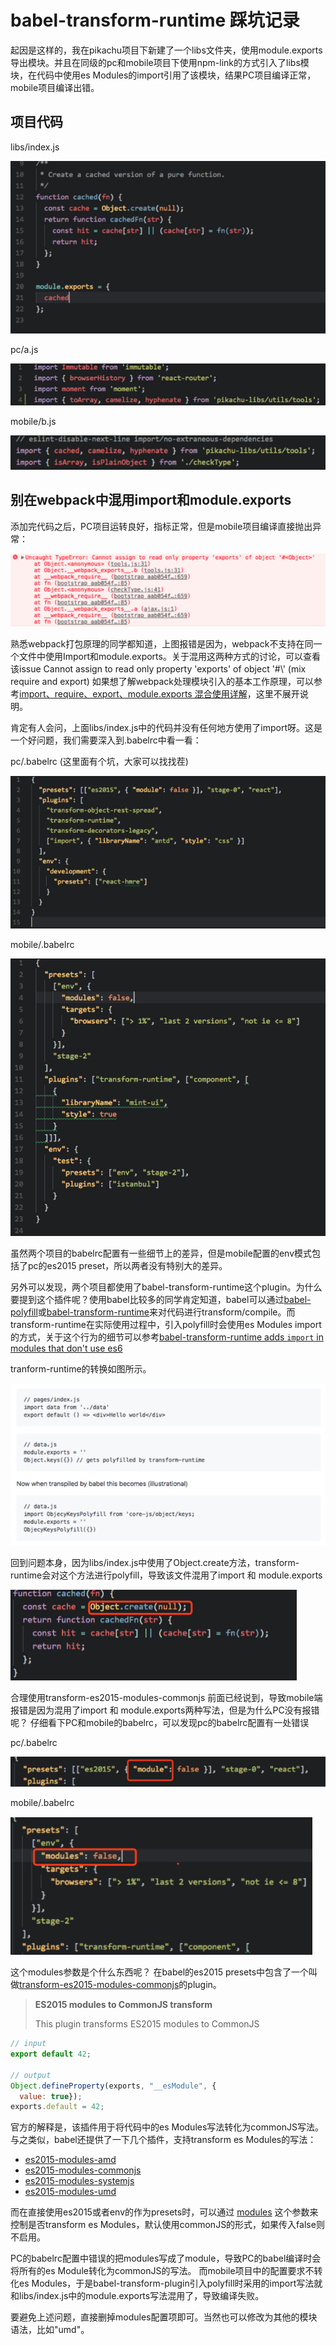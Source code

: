 # babel-transform-runtime 踩坑记录

起因是这样的，我在pikachu项目下新建了一个libs文件夹，使用module.exports导出模块。并且在同级的pc和mobile项目下使用npm-link的方式引入了libs模块，在代码中使用es Modules的import引用了该模块，结果PC项目编译正常，mobile项目编译出错。

## 项目代码

libs/index.js

![](/assets/images/2018-07-20-17-17-35.png)

pc/a.js

![](/assets/images/2018-07-20-17-17-51.png)

mobile/b.js

![](/assets/images/2018-07-20-17-18-07.png)

## 别在webpack中混用import和module.exports

添加完代码之后，PC项目运转良好，指标正常，但是mobile项目编译直接抛出异常：

![](/assets/images/2018-07-20-17-18-39.png)

熟悉webpack打包原理的同学都知道，上图报错是因为，webpack不支持在同一个文件中使用Import和module.exports。关于混用这两种方式的讨论，可以查看该issue Cannot assign to read only property 'exports' of object '#\\' (mix require and export) 如果想了解webpack处理模块引入的基本工作原理，可以参考[import、require、export、module.exports 混合使用详解](https://juejin.im/post/5a2e5f0851882575d42f5609)，这里不展开说明。

肯定有人会问，上面libs/index.js中的代码并没有任何地方使用了import呀。这是一个好问题，我们需要深入到.babelrc中看一看：

pc/.babelrc (这里面有个坑，大家可以找找茬)

![](/assets/images/2018-07-20-17-19-31.png)

mobile/.babelrc

![](/assets/images/2018-07-20-17-20-09.png)

虽然两个项目的babelrc配置有一些细节上的差异，但是mobile配置的env模式包括了pc的es2015 preset，所以两者没有特别大的差异。

另外可以发现，两个项目都使用了babel-transform-runtime这个plugin。为什么要提到这个插件呢？使用babel比较多的同学肯定知道，babel可以通过[babel-polyfill](http://babeljs.io/docs/usage/polyfill)或[babel-transform-runtime](https://babeljs.io/docs/plugins/transform-runtime/)来对代码进行transform/compile。而transform-runtime在实际使用过程中，引入polyfill时会使用es Modules import的方式，关于这个行为的细节可以参考[babel-transform-runtime adds `import` in modules that don't use es6](https://github.com/zeit/next.js/issues/3650)

tranform-runtime的转换如图所示。

![](/assets/images/2018-07-20-17-20-27.png)

回到问题本身，因为libs/index.js中使用了Object.create方法，transform-runtime会对这个方法进行polyfill，导致该文件混用了import 和 module.exports

![](/assets/images/2018-07-20-17-20-51.png)

合理使用transform-es2015-modules-commonjs 前面已经说到，导致mobile端报错是因为混用了import 和 module.exports两种写法，但是为什么PC没有报错呢？ 仔细看下PC和mobile的babelrc，可以发现pc的babelrc配置有一处错误

pc/.babelrc

![](/assets/images/2018-07-20-17-21-10.png)

mobile/.babelrc

![](/assets/images/2018-07-20-17-21-21.png)

这个modules参数是个什么东西呢？ 在babel的es2015 presets中包含了一个叫做[transform-es2015-modules-commonjs](https://babeljs.io/docs/plugins/transform-es2015-modules-commonjs/)的plugin。

> **ES2015 modules to CommonJS transform**
>
> This plugin transforms ES2015 modules to CommonJS

```javascript
// input
export default 42;

// output
Object.defineProperty(exports, "__esModule", {
  value: true});
exports.default = 42;
```

官方的解释是，该插件用于将代码中的es Modules写法转化为commonJS写法。与之类似，babel还提供了一下几个插件，支持transform es Modules的写法：

* [es2015-modules-amd](https://babeljs.io/docs/plugins/transform-es2015-modules-amd/)
* [es2015-modules-commonjs](https://babeljs.io/docs/plugins/transform-es2015-modules-commonjs/)
* [es2015-modules-systemjs](https://babeljs.io/docs/plugins/transform-es2015-modules-systemjs/)
* [es2015-modules-umd](https://babeljs.io/docs/plugins/transform-es2015-modules-umd/)

而在直接使用es2015或者env的作为presets时，可以通过 [modules](https://babeljs.io/docs/plugins/preset-env/#modules) 这个参数来控制是否transform es Modules，默认使用commonJS的形式，如果传入false则不启用。

PC的babelrc配置中错误的把modules写成了module，导致PC的babel编译时会将所有的es Module转化为commonJS的写法。 而mobile项目中的配置要求不转化es Modules，于是babel-transform-plugin引入polyfill时采用的import写法就和libs/index.js中的module.exports写法混用了，导致编译失败。

要避免上述问题，直接删掉modules配置项即可。当然也可以修改为其他的模块语法，比如"umd"。
